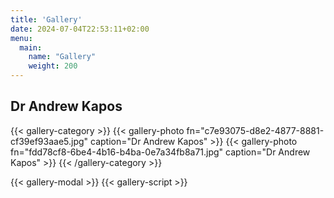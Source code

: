 ```yaml
---
title: 'Gallery'
date: 2024-07-04T22:53:11+02:00
menu: 
  main:
    name: "Gallery"
    weight: 200
---
```


## Dr Andrew Kapos

{{< gallery-category >}}
    {{< gallery-photo fn="c7e93075-d8e2-4877-8881-cf39ef93aae5.jpg" caption="Dr Andrew Kapos" >}}
    {{< gallery-photo fn="fdd78cf8-6be4-4b16-b4ba-0e7a34fb8a71.jpg" caption="Dr Andrew Kapos" >}}
{{< /gallery-category >}}

{{< gallery-modal >}}
{{< gallery-script >}}
